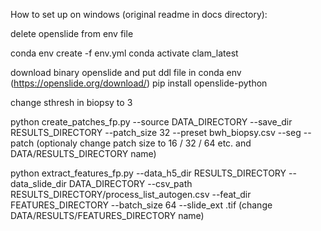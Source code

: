 How to set up on windows (original readme in docs directory):

delete openslide from env file

conda env create -f env.yml
conda activate clam_latest

download binary openslide and put ddl file in conda env (https://openslide.org/download/)
pip install openslide-python

change sthresh in biopsy to 3

python create_patches_fp.py --source DATA_DIRECTORY --save_dir RESULTS_DIRECTORY --patch_size 32 --preset bwh_biopsy.csv --seg --patch
(optionaly change patch size to 16 / 32 / 64 etc. and DATA/RESULTS_DIRECTORY name)

python extract_features_fp.py --data_h5_dir RESULTS_DIRECTORY --data_slide_dir DATA_DIRECTORY --csv_path RESULTS_DIRECTORY/process_list_autogen.csv --feat_dir FEATURES_DIRECTORY --batch_size 64 --slide_ext .tif
(change DATA/RESULTS/FEATURES_DIRECTORY name)